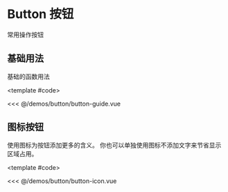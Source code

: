 # Button 按钮

常用操作按钮

<demo-block code-tip="使用 `size` 、 `color` 、 `pain` 、 `round` 属性来定义 ExButton 的样式。">

## 基础用法

基础的函数用法

<button-guide />

<template #code>

<<< @/demos/button/button-guide.vue

</template>

</demo-block>



<demo-block code-tip="设置 icon 属性即可，icon 的列表可以参考 Element 的 icon 组件，也可以设置在文字右边的 icon ，只要使用 i 标签即可，可以使用自定义图标。">

## 图标按钮

使用图标为按钮添加更多的含义。 你也可以单独使用图标不添加文字来节省显示区域占用。

<button-icon />

<template #code>

<<< @/demos/button/button-icon.vue

</template>

</demo-block>

 
